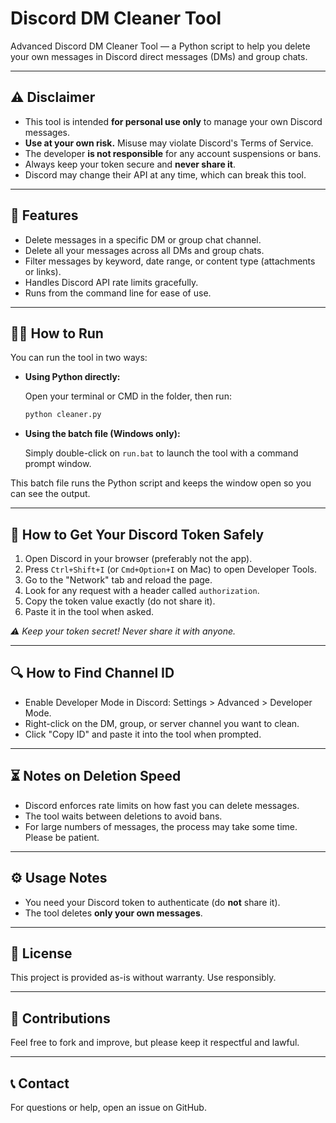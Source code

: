 # Discord DM Cleaner Tool

Advanced Discord DM Cleaner Tool — a Python script to help you delete your own messages in Discord direct messages (DMs) and group chats.

---

## ⚠️ Disclaimer

- This tool is intended **for personal use only** to manage your own Discord messages.  
- **Use at your own risk.** Misuse may violate Discord's Terms of Service.  
- The developer **is not responsible** for any account suspensions or bans.  
- Always keep your token secure and **never share it**.  
- Discord may change their API at any time, which can break this tool.

---

## 🔧 Features

- Delete messages in a specific DM or group chat channel.  
- Delete all your messages across all DMs and group chats.  
- Filter messages by keyword, date range, or content type (attachments or links).  
- Handles Discord API rate limits gracefully.  
- Runs from the command line for ease of use.

---

## 🏃‍♂️ How to Run

You can run the tool in two ways:

- **Using Python directly:**

  Open your terminal or CMD in the folder, then run:
  ```bash
  python cleaner.py
  ```

* **Using the batch file (Windows only):**

  Simply double-click on `run.bat` to launch the tool with a command prompt window.

This batch file runs the Python script and keeps the window open so you can see the output.

---

## 🔐 How to Get Your Discord Token Safely

1. Open Discord in your browser (preferably not the app).
2. Press `Ctrl+Shift+I` (or `Cmd+Option+I` on Mac) to open Developer Tools.
3. Go to the "Network" tab and reload the page.
4. Look for any request with a header called `authorization`.
5. Copy the token value exactly (do not share it).
6. Paste it in the tool when asked.

*⚠️ Keep your token secret! Never share it with anyone.*

---

## 🔍 How to Find Channel ID

* Enable Developer Mode in Discord: Settings > Advanced > Developer Mode.
* Right-click on the DM, group, or server channel you want to clean.
* Click "Copy ID" and paste it into the tool when prompted.

---

## ⏳ Notes on Deletion Speed

* Discord enforces rate limits on how fast you can delete messages.
* The tool waits between deletions to avoid bans.
* For large numbers of messages, the process may take some time. Please be patient.

---

## ⚙️ Usage Notes

* You need your Discord token to authenticate (do **not** share it).
* The tool deletes **only your own messages**.

---

## 📜 License

This project is provided as-is without warranty. Use responsibly.

---

## 🤝 Contributions

Feel free to fork and improve, but please keep it respectful and lawful.

---

## 📞 Contact

For questions or help, open an issue on GitHub.

